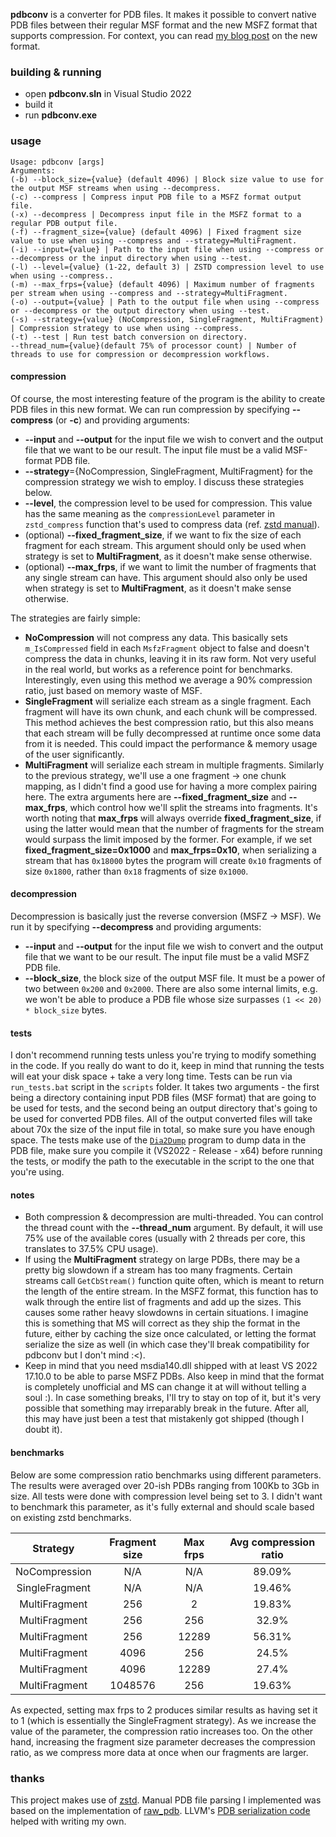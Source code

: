 
**pdbconv** is a converter for PDB files. It makes it possible to convert native PDB files between their regular MSF format and the new MSFZ format that supports compression. For context, you can read [my blog post](https://ynwarcs.github.io/pdbconv-pdb-compression) on the new format.

### building & running
- open **pdbconv.sln** in Visual Studio 2022
- build it
- run **pdbconv.exe**

### usage
```
Usage: pdbconv [args]
Arguments:
(-b) --block_size={value} (default 4096) | Block size value to use for the output MSF streams when using --decompress.
(-c) --compress | Compress input PDB file to a MSFZ format output file.
(-x) --decompress | Decompress input file in the MSFZ format to a regular PDB output file.
(-f) --fragment_size={value} (default 4096) | Fixed fragment size value to use when using --compress and --strategy=MultiFragment.
(-i) --input={value} | Path to the input file when using --compress or --decompress or the input directory when using --test.
(-l) --level={value} (1-22, default 3) | ZSTD compression level to use when using --compress..
(-m) --max_frps={value} (default 4096) | Maximum number of fragments per stream when using --compress and --strategy=MultiFragment.
(-o) --output={value} | Path to the output file when using --compress or --decompress or the output directory when using --test.
(-s) --strategy={value} (NoCompression, SingleFragment, MultiFragment) | Compression strategy to use when using --compress.
(-t) --test | Run test batch conversion on directory.
--thread_num={value}(default 75% of processor count) | Number of threads to use for compression or decompression workflows.
```

#### compression
Of course, the most interesting feature of the program is the ability to create PDB files in this new format. We can run compression by specifying **-\-compress** (or **-c**) and providing arguments:
- **-\-input** and **-\-output** for the input file we wish to convert and the output file that we want to be our result. The input file must be a valid MSF-format PDB file.
- **-\-strategy**={NoCompression, SingleFragment, MultiFragment} for the compression strategy we wish to employ. I discuss these strategies below.
- **-\-level**, the compression level to be used for compression. This value has the same meaning as the `compressionLevel` parameter in `zstd_compress` function that's used to compress data (ref. [zstd manual](http://facebook.github.io/zstd/zstd_manual.html)).
- (optional) **-\-fixed_fragment_size**, if we want to fix the size of each fragment for each stream. This argument should only be used when strategy is set to **MultiFragment**, as it doesn't make sense otherwise.
- (optional) **-\-max_frps**, if we want to limit the number of fragments that any single stream can have. This argument should also only be used when strategy is set to **MultiFragment**, as it doesn't make sense otherwise.

The strategies are fairly simple:
- **NoCompression**  will not compress any data. This basically sets `m_IsCompressed` field in each `MsfzFragment` object to false and doesn't compress the data in chunks, leaving it in its raw form. Not very useful in the real world, but works as a reference point for benchmarks. Interestingly, even using this method we average a 90% compression ratio, just based on memory waste of MSF.
- **SingleFragment** will serialize each stream as a single fragment. Each fragment will have its own chunk, and each chunk will be compressed. This method achieves the best compression ratio, but this also means that each stream will be fully decompressed at runtime once some data from it is needed. This could impact the performance & memory usage of the user significantly.
- **MultiFragment** will serialize each stream in multiple fragments. Similarly to the previous strategy, we'll use a one fragment -> one chunk mapping, as I didn't find a good use for having a more complex pairing here. The extra arguments here are **-\-fixed_fragment_size** and **-\-max_frps**, which control how we'll split the streams into fragments. It's worth noting that **max_frps** will always override **fixed_fragment_size**, if using the latter would mean that the number of fragments for the stream would surpass the limit imposed by the former. For example, if we set **fixed_fragment_size=0x1000** and **max_frps=0x10**, when serializing a stream that has `0x18000` bytes the program will create `0x10` fragments of size `0x1800`, rather than `0x18` fragments of size `0x1000`.

#### decompression
Decompression is basically just the reverse conversion (MSFZ -> MSF). We run it by specifying **-\-decompress** and providing arguments:
- **-\-input** and **-\-output** for the input file we wish to convert and the output file that we want to be our result. The input file must be a valid MSFZ PDB file.
- **-\-block_size**, the block size of the output MSF file. It must be a power of two between `0x200` and `0x2000`. There are also some internal limits, e.g. we won't be able to produce a PDB file whose size surpasses `(1 << 20) * block_size` bytes.

#### tests
I don't recommend running tests unless you're trying to modify something in the code. If you really do want to do it, keep in mind that running the tests will eat your disk space + take a very long time. Tests can be run via `run_tests.bat` script in the `scripts` folder. It takes two arguments - the first being a directory containing input PDB files (MSF format) that are going to be used for tests, and the second being an output directory that's going to be used for converted PDB files. All of the output converted files will take about 70x the size of the input file in total, so make sure you have enough space. The tests make use of the [`Dia2Dump`](https://learn.microsoft.com/en-us/visualstudio/debugger/debug-interface-access/dia2dump-sample?view=vs-2022) program to dump data in the PDB file, make sure you compile it (VS2022 - Release - x64) before running the tests, or modify the path to the executable in the script to the one that you're using.

#### notes
- Both compression & decompression are multi-threaded. You can control the thread count with the **-\-thread_num** argument. By default, it will use 75% use of the available cores (usually with 2 threads per core, this translates to 37.5% CPU usage).
- If using  the **MultiFragment** strategy on large PDBs, there may be a pretty big slowdown if a stream has too many fragments. Certain streams call `GetCbStream()` function quite often, which is meant to return the length of the entire stream. In the MSFZ format, this function has to walk through the entire list of fragments and add up the sizes. This causes some rather heavy slowdowns in certain situations. I imagine this is something that MS will correct as they ship the format in the future, either by caching the size once calculated, or letting the format serialize the size as well (in which case they'll break compatibility for pdbconv but I don't mind :<).
- Keep in mind that you need msdia140.dll shipped with at least VS 2022 17.10.0 to be able to parse MSFZ PDBs. Also keep in mind that the format is completely unofficial and MS can change it at will without telling a soul :). In case something breaks, I'll try to stay on top of it, but it's very possible that something may irreparably break in the future. After all, this may have just been a test that mistakenly got shipped (though I doubt it).

#### benchmarks
Below are some compression ratio benchmarks using different parameters. The results were averaged over 20-ish PDBs ranging from 100Kb to 3Gb in size. All tests were done with compression level being set to 3. I didn't want to benchmark this parameter, as it's fully external and should scale based on existing zstd benchmarks.

|    Strategy    | Fragment size | Max frps | Avg compression ratio |
|:--------------:|:-------------:|:--------:|:---------------------:|
|  NoCompression |      N/A      |    N/A   |         89.09%        |
| SingleFragment |      N/A      |    N/A   |         19.46%        |
|  MultiFragment |      256      |     2    |         19.83%        |
|  MultiFragment |      256      |    256   |         32.9%         |
|  MultiFragment |      256      |   12289  |         56.31%        |
|  MultiFragment |      4096     |    256   |         24.5%         |
|  MultiFragment |      4096     |   12289  |         27.4%         |
|  MultiFragment |    1048576    |    256   |         19.63%        |

As expected, setting max frps to 2 produces similar results as having set it to 1 (which is essentially the SingleFragment strategy). As we increase the value of the parameter, the compression ratio increases too. On the other hand, increasing the fragment size parameter decreases the compression ratio, as we compress more data at once when our fragments are larger.

### thanks
This project makes use of [zstd](https://github.com/facebook/zstd). Manual PDB file parsing I implemented was based on the implementation of [raw_pdb](https://github.com/MolecularMatters/raw_pdb). LLVM's [PDB serialization code](https://github.com/llvm-mirror/llvm/tree/2c4ca6832fa6b306ee6a7010bfb80a3f2596f824/lib/DebugInfo/PDB) helped with writing my own.
